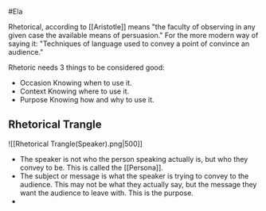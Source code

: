#Ela 

Rhetorical, according to [[Aristotle]] means "the faculty of observing in any given case the available means of persuasion." For the more modern way of saying it: "Techniques of language used to convey a point of convince an audience." 

Rhetoric needs 3 things to be considered good:
- Occasion 
Knowing when to use it.
- Context 
Knowing where to use it.
- Purpose
Knowing how and why to use it.

## Rhetorical Trangle

![[Rhetorical Trangle(Speaker).png|500]]

- The speaker is not who the person speaking actually is, but who they convey to be. This is called the [[Persona]].
- The subject or message is what the speaker is trying to convey to the audience. This may not be what they actually say, but the message they want the audience to leave with. This is the purpose.
- 